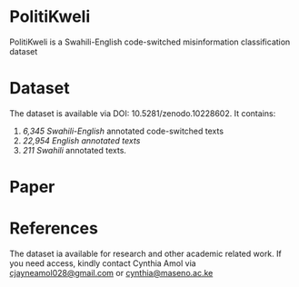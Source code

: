 # PolitiKweli 
PolitiKweli is a Swahili-English code-switched misinformation classification dataset
# Dataset
The dataset is available via DOI: 10.5281/zenodo.10228602. It contains:
1. *6,345 Swahili-English* annotated code-switched texts
2. *22,954 English annotated texts* 
3. *211 Swahili* annotated texts. 
# Paper
# References
The dataset ia available for research and other academic related work.
If you need access, kindly contact Cynthia Amol via cjayneamol028@gmail.com or cynthia@maseno.ac.ke
